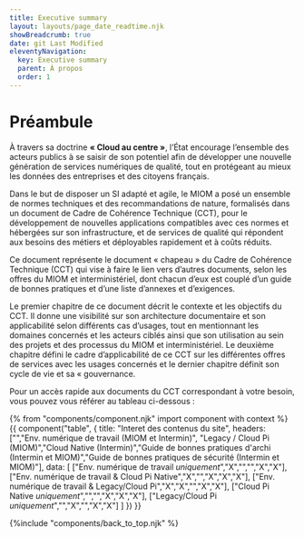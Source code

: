 ```yaml
---
title: Executive summary
layout: layouts/page_date_readtime.njk
showBreadcrumb: true
date: git Last Modified
eleventyNavigation:
  key: Executive summary
  parent: À propos
  order: 1
---
```


# Préambule

À travers sa doctrine **« Cloud au centre »**, l’État encourage l’ensemble des acteurs publics à se saisir de son potentiel afin de développer une nouvelle génération de services numériques de qualité, tout en protégeant au mieux les données des entreprises et des citoyens français.

Dans le but de disposer un SI adapté et agile, le MIOM a posé un ensemble de normes techniques et des recommandations de nature, formalisés dans un document de Cadre de Cohérence Technique (CCT), pour le développement de nouvelles applications compatibles avec ces normes et hébergées sur son infrastructure, et de services de qualité qui répondent aux besoins des métiers et déployables rapidement et à coûts réduits.

Ce document représente le document « chapeau » du Cadre de Cohérence Technique (CCT) qui vise à faire le lien vers d’autres documents, selon les offres du MIOM et interministériel, dont chacun d’eux est couplé d’un guide de bonnes pratiques et d’une liste d’annexes et d’exigences.

Le premier chapitre de ce document décrit le contexte et les objectifs du CCT. Il donne une visibilité sur son architecture documentaire et son applicabilité selon différents cas d’usages, tout en mentionnant les domaines concernés et les acteurs ciblés ainsi que son utilisation au sein des projets et des processus du MIOM et interministériel. Le deuxième chapitre défini le cadre d’applicabilité de ce CCT sur les différentes offres de services avec les usages concernés et le dernier chapitre définit son cycle de vie et sa « gouvernance.

Pour un accès rapide aux documents du CCT correspondant à votre besoin, vous pouvez vous référer au tableau ci-dessous :

{% from "components/component.njk" import component with context %}
{{ component("table", {
    title: "Interet des contenus du site",
    headers: ["","Env. numérique de travail (MIOM et Intermin)", "Legacy / Cloud Pi (MIOM)","Cloud Native (Intermin)","Guide de bonnes pratiques d'archi (Intermin et MIOM)","Guide de bonnes pratiques de sécurité (Intermin et MIOM)"],
    data: [
      ["Env. numérique de travail *uniquement*","X","","","X","X"],
      ["Env. numérique de travail & Cloud Pi Native","X","","X","X","X"],
      ["Env. numérique de travail & Legacy/Cloud Pi","X","X","","X","X"],
      ["Cloud Pi Native *uniquement*","","","X","X","X"],
      ["Legacy/Cloud Pi *uniquement*","","X","","X","X"]
    ]
}) }}



{%include "components/back_to_top.njk" %}